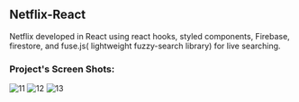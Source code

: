 ## Netflix-React
Netflix developed in React using react hooks, styled components, Firebase, firestore, and fuse.js( lightweight fuzzy-search library) for live searching.

### Project's Screen Shots: 
![11](https://user-images.githubusercontent.com/37554815/157349600-5efd673e-d6bc-4590-8f7e-51561f184483.JPG)
![12](https://user-images.githubusercontent.com/37554815/157349605-da5aa506-da50-4e48-b56a-eab733f6613b.JPG)
![13](https://user-images.githubusercontent.com/37554815/157349606-f01832e6-c270-4a0b-ac9f-4bbef64d7f2f.JPG)
